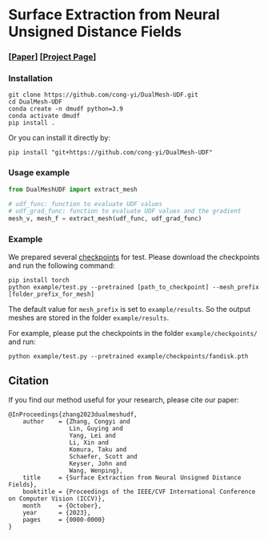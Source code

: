 # Surface Extraction from Neural Unsigned Distance Fields

### [[Paper](https://arxiv.org/abs/2309.08878)] [[Project Page](https://cong-yi.github.io/projects/dualmeshudf/)]

### Installation

```
git clone https://github.com/cong-yi/DualMesh-UDF.git
cd DualMesh-UDF
conda create -n dmudf python=3.9
conda activate dmudf
pip install .
```
Or you can install it directly by:
```
pip install "git+https://github.com/cong-yi/DualMesh-UDF"
```

### Usage example
```python
from DualMeshUDF import extract_mesh

# udf_func: function to evaluate UDF values
# udf_grad_func: function to evaluate UDF values and the gradient
mesh_v, mesh_f = extract_mesh(udf_func, udf_grad_func)
```


### Example

We prepared several [checkpoints](https://drive.google.com/drive/folders/12ys47-DjfXC3E-Kt5V2e1DWisynC0rpp?usp=sharing) for test. Please download the checkpoints and run the following command:
```
pip install torch
python example/test.py --pretrained [path_to_checkpoint] --mesh_prefix [folder_prefix_for_mesh]
```
The default value for `mesh_prefix` is set to `example/results`. So the output meshes are stored in the folder `example/results`.

For example, please put the checkpoints in the folder `example/checkpoints/` and run:
```
python example/test.py --pretrained example/checkpoints/fandisk.pth
```

## Citation
If you find our method useful for your research, please cite our paper:

```
@InProceedings{zhang2023dualmeshudf,
    author    = {Zhang, Congyi and
                 Lin, Guying and
                 Yang, Lei and
                 Li, Xin and
                 Komura, Taku and
                 Schaefer, Scott and
                 Keyser, John and
                 Wang, Wenping},
    title     = {Surface Extraction from Neural Unsigned Distance Fields},
    booktitle = {Proceedings of the IEEE/CVF International Conference on Computer Vision (ICCV)},
    month     = {October},
    year      = {2023},
    pages     = {0000-0000}
}
```